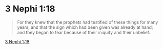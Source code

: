 # 3 Nephi 1:18

> For they knew that the prophets had testified of these things for many years, and that the sign which had been given was already at hand; and they began to fear because of their iniquity and their unbelief.

[3 Nephi 1:18](https://www.churchofjesuschrist.org/study/scriptures/bofm/3-ne/1?lang=eng&id=p18#p18)


